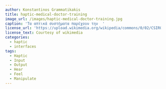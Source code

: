 ```yaml
---
author: Konstantinos Grammatikakis
title: haptic-medical-doctor-training
image_url: /images/haptic-medical-doctor-training.jpg
caption: 'Τα απτικά συστήματα παρέχουν την  '
license_url: 'https://upload.wikimedia.org/wikipedia/commons/0/02/CSIRO_ScienceImage_3361_Dr_Tony_Adriannsen_demonstrates_the_unique_qualities_of_the_CSIRO_Haptic_workbench_in_the_training_of_student_doctors.jpg'
license_text: Courtesy of wikimedia
categories:
  - haptic
  - interfaces
tags:
  - Haptic
  - Input
  - Output
  - Hear
  - Feel
  - Manipulate
---
```

